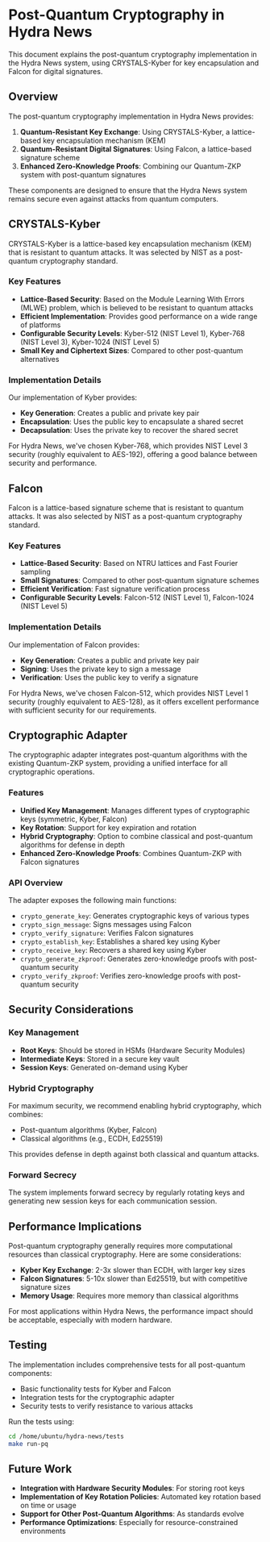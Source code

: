 # Post-Quantum Cryptography in Hydra News

This document explains the post-quantum cryptography implementation in the Hydra News system, using CRYSTALS-Kyber for key encapsulation and Falcon for digital signatures.

## Overview

The post-quantum cryptography implementation in Hydra News provides:

1. **Quantum-Resistant Key Exchange**: Using CRYSTALS-Kyber, a lattice-based key encapsulation mechanism (KEM)
2. **Quantum-Resistant Digital Signatures**: Using Falcon, a lattice-based signature scheme
3. **Enhanced Zero-Knowledge Proofs**: Combining our Quantum-ZKP system with post-quantum signatures

These components are designed to ensure that the Hydra News system remains secure even against attacks from quantum computers.

## CRYSTALS-Kyber

CRYSTALS-Kyber is a lattice-based key encapsulation mechanism (KEM) that is resistant to quantum attacks. It was selected by NIST as a post-quantum cryptography standard.

### Key Features

- **Lattice-Based Security**: Based on the Module Learning With Errors (MLWE) problem, which is believed to be resistant to quantum attacks
- **Efficient Implementation**: Provides good performance on a wide range of platforms
- **Configurable Security Levels**: Kyber-512 (NIST Level 1), Kyber-768 (NIST Level 3), Kyber-1024 (NIST Level 5)
- **Small Key and Ciphertext Sizes**: Compared to other post-quantum alternatives

### Implementation Details

Our implementation of Kyber provides:

- **Key Generation**: Creates a public and private key pair
- **Encapsulation**: Uses the public key to encapsulate a shared secret
- **Decapsulation**: Uses the private key to recover the shared secret

For Hydra News, we've chosen Kyber-768, which provides NIST Level 3 security (roughly equivalent to AES-192), offering a good balance between security and performance.

## Falcon

Falcon is a lattice-based signature scheme that is resistant to quantum attacks. It was also selected by NIST as a post-quantum cryptography standard.

### Key Features

- **Lattice-Based Security**: Based on NTRU lattices and Fast Fourier sampling
- **Small Signatures**: Compared to other post-quantum signature schemes
- **Efficient Verification**: Fast signature verification process
- **Configurable Security Levels**: Falcon-512 (NIST Level 1), Falcon-1024 (NIST Level 5)

### Implementation Details

Our implementation of Falcon provides:

- **Key Generation**: Creates a public and private key pair
- **Signing**: Uses the private key to sign a message
- **Verification**: Uses the public key to verify a signature

For Hydra News, we've chosen Falcon-512, which provides NIST Level 1 security (roughly equivalent to AES-128), as it offers excellent performance with sufficient security for our requirements.

## Cryptographic Adapter

The cryptographic adapter integrates post-quantum algorithms with the existing Quantum-ZKP system, providing a unified interface for all cryptographic operations.

### Features

- **Unified Key Management**: Manages different types of cryptographic keys (symmetric, Kyber, Falcon)
- **Key Rotation**: Support for key expiration and rotation
- **Hybrid Cryptography**: Option to combine classical and post-quantum algorithms for defense in depth
- **Enhanced Zero-Knowledge Proofs**: Combines Quantum-ZKP with Falcon signatures

### API Overview

The adapter exposes the following main functions:

- `crypto_generate_key`: Generates cryptographic keys of various types
- `crypto_sign_message`: Signs messages using Falcon
- `crypto_verify_signature`: Verifies Falcon signatures
- `crypto_establish_key`: Establishes a shared key using Kyber
- `crypto_receive_key`: Recovers a shared key using Kyber
- `crypto_generate_zkproof`: Generates zero-knowledge proofs with post-quantum security
- `crypto_verify_zkproof`: Verifies zero-knowledge proofs with post-quantum security

## Security Considerations

### Key Management

- **Root Keys**: Should be stored in HSMs (Hardware Security Modules)
- **Intermediate Keys**: Stored in a secure key vault
- **Session Keys**: Generated on-demand using Kyber

### Hybrid Cryptography

For maximum security, we recommend enabling hybrid cryptography, which combines:

- Post-quantum algorithms (Kyber, Falcon)
- Classical algorithms (e.g., ECDH, Ed25519)

This provides defense in depth against both classical and quantum attacks.

### Forward Secrecy

The system implements forward secrecy by regularly rotating keys and generating new session keys for each communication session.

## Performance Implications

Post-quantum cryptography generally requires more computational resources than classical cryptography. Here are some considerations:

- **Kyber Key Exchange**: 2-3x slower than ECDH, with larger key sizes
- **Falcon Signatures**: 5-10x slower than Ed25519, but with competitive signature sizes
- **Memory Usage**: Requires more memory than classical algorithms

For most applications within Hydra News, the performance impact should be acceptable, especially with modern hardware.

## Testing

The implementation includes comprehensive tests for all post-quantum components:

- Basic functionality tests for Kyber and Falcon
- Integration tests for the cryptographic adapter
- Security tests to verify resistance to various attacks

Run the tests using:

```bash
cd /home/ubuntu/hydra-news/tests
make run-pq
```

## Future Work

- **Integration with Hardware Security Modules**: For storing root keys
- **Implementation of Key Rotation Policies**: Automated key rotation based on time or usage
- **Support for Other Post-Quantum Algorithms**: As standards evolve
- **Performance Optimizations**: Especially for resource-constrained environments
